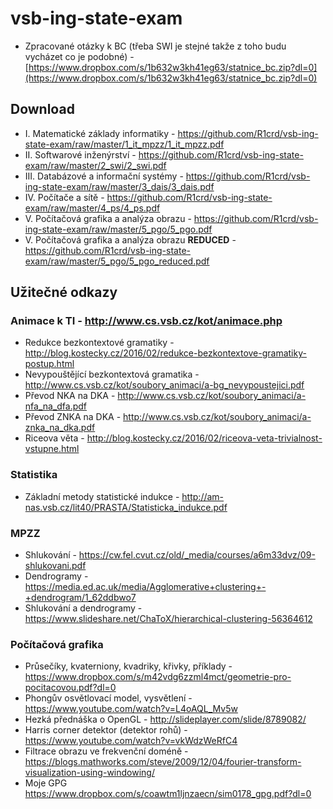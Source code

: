 # vsb-ing-state-exam

- Zpracované otázky k BC (třeba SWI je stejné takže z toho budu vycházet co je podobné) - [https://www.dropbox.com/s/1b632w3kh41eg63/statnice_bc.zip?dl=0](https://www.dropbox.com/s/1b632w3kh41eg63/statnice_bc.zip?dl=0)

## Download
- I. Matematické základy informatiky - https://github.com/R1crd/vsb-ing-state-exam/raw/master/1_it_mpzz/1_it_mpzz.pdf
- II. Softwarové inženýrství - https://github.com/R1crd/vsb-ing-state-exam/raw/master/2_swi/2_swi.pdf
- III. Databázové a informační systémy - https://github.com/R1crd/vsb-ing-state-exam/raw/master/3_dais/3_dais.pdf
- IV. Počítače a sítě - https://github.com/R1crd/vsb-ing-state-exam/raw/master/4_ps/4_ps.pdf
- V. Počítačová grafika a analýza obrazu - https://github.com/R1crd/vsb-ing-state-exam/raw/master/5_pgo/5_pgo.pdf
- V. Počítačová grafika a analýza obrazu **REDUCED** - https://github.com/R1crd/vsb-ing-state-exam/raw/master/5_pgo/5_pgo_reduced.pdf

## Užitečné odkazy
### Animace k TI - http://www.cs.vsb.cz/kot/animace.php
- Redukce bezkontextové gramatiky - http://blog.kostecky.cz/2016/02/redukce-bezkontextove-gramatiky-postup.html
- Nevypouštějící bezkontextová gramatika - http://www.cs.vsb.cz/kot/soubory_animaci/a-bg_nevypoustejici.pdf
- Převod NKA na DKA - http://www.cs.vsb.cz/kot/soubory_animaci/a-nfa_na_dfa.pdf
- Převod ZNKA na DKA - http://www.cs.vsb.cz/kot/soubory_animaci/a-znka_na_dka.pdf
- Riceova věta - http://blog.kostecky.cz/2016/02/riceova-veta-trivialnost-vstupne.html

### Statistika
- Základní metody statistické indukce - http://am-nas.vsb.cz/lit40/PRASTA/Statisticka_indukce.pdf

### MPZZ
- Shlukování - https://cw.fel.cvut.cz/old/_media/courses/a6m33dvz/09-shlukovani.pdf
- Dendrogramy - https://media.ed.ac.uk/media/Agglomerative+clustering+-+dendrogram/1_62ddbwo7
- Shlukování a dendrogramy - https://www.slideshare.net/ChaToX/hierarchical-clustering-56364612

### Počítačová grafika
- Průsečíky, kvaterniony, kvadriky, křivky, příklady - https://www.dropbox.com/s/m42vdg6zzml4mct/geometrie-pro-pocitacovou.pdf?dl=0
- Phongův osvětlovací model, vysvětlení - https://www.youtube.com/watch?v=L4oAQL_Mv5w
- Hezká přednáška o OpenGL - http://slideplayer.com/slide/8789082/
- Harris corner detektor (detektor rohů) - https://www.youtube.com/watch?v=vkWdzWeRfC4
- Filtrace obrazu ve frekvenční doméně - https://blogs.mathworks.com/steve/2009/12/04/fourier-transform-visualization-using-windowing/
- Moje GPG https://www.dropbox.com/s/coawtm1ljnzaecn/sim0178_gpg.pdf?dl=0